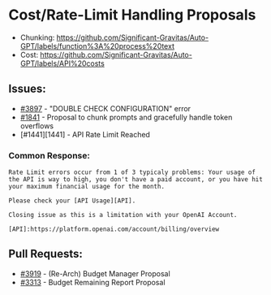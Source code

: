 # Cost/Rate-Limit Handling Proposals
- Chunking: https://github.com/Significant-Gravitas/Auto-GPT/labels/function%3A%20process%20text
- Cost: https://github.com/Significant-Gravitas/Auto-GPT/labels/API%20costs
## Issues:
- [#3897][3897] - "DOUBLE CHECK CONFIGURATION" error
- [#1841][1841] - Proposal to chunk prompts and gracefully handle token overflows
- [#1441][1441] - API Rate Limit Reached

### Common Response:
```
Rate Limit errors occur from 1 of 3 typicaly problems: Your usage of the API is way to high, you don't have a paid account, or you have hit your maximum financial usage for the month.

Please check your [API Usage][API].

Closing issue as this is a limitation with your OpenAI Account.

[API]:https://platform.openai.com/account/billing/overview
```

## Pull Requests:
- [#3919][3919] - (Re-Arch) Budget Manager Proposal
- [#3313][3313] - Budget Remaining Report Proposal

[1841]:https://github.com/Significant-Gravitas/Auto-GPT/issues/1841
[3313]:https://github.com/Significant-Gravitas/Auto-GPT/pull/3313
[3897]:https://github.com/Significant-Gravitas/Auto-GPT/issues/3897
[3919]:https://github.com/Significant-Gravitas/Auto-GPT/pull/3919